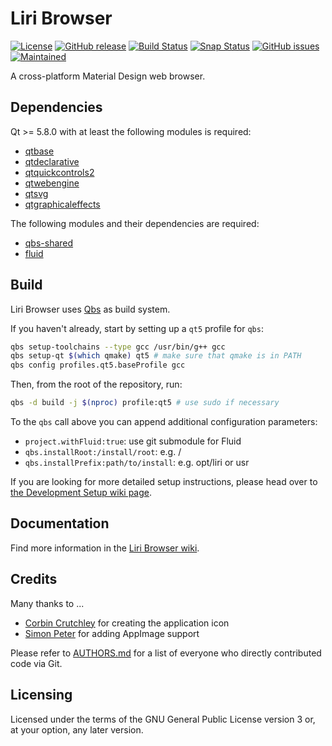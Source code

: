 Liri Browser
============

[![License](https://img.shields.io/badge/license-GPLv3.0-blue.svg)](https://www.gnu.org/licenses/gpl-3.0.html)
[![GitHub release](https://img.shields.io/github/release/lirios/browser.svg)](https://github.com/lirios/browser)
[![Build Status](https://travis-ci.org/lirios/browser.svg?branch=develop)](https://travis-ci.org/lirios/browser)
[![Snap Status](https://build.snapcraft.io/badge/lirios/browser.svg)](https://build.snapcraft.io/user/lirios/browser)
[![GitHub issues](https://img.shields.io/github/issues/lirios/browser.svg)](https://github.com/lirios/browser/issues)
[![Maintained](https://img.shields.io/maintenance/yes/2018.svg)](https://github.com/lirios/browser/commits/develop)

A cross-platform Material Design web browser.

## Dependencies

Qt >= 5.8.0 with at least the following modules is required:

 * [qtbase](http://code.qt.io/cgit/qt/qtbase.git)
 * [qtdeclarative](http://code.qt.io/cgit/qt/qtdeclarative.git)
 * [qtquickcontrols2](http://code.qt.io/cgit/qt/qtquickcontrols2.git)
 * [qtwebengine](http://code.qt.io/cgit/qt/qtwebengine.git/)
 * [qtsvg](http://code.qt.io/cgit/qt/qtsvg.git/)
 * [qtgraphicaleffects](http://code.qt.io/cgit/qt/qtgraphicaleffects.git/)

The following modules and their dependencies are required:

 * [qbs-shared](https://github.com/lirios/qbs-shared.git)
 * [fluid](https://github.com/lirios/fluid.git)

## Build

Liri Browser uses [Qbs](http://doc.qt.io/qbs/) as build system.

If you haven't already, start by setting up a `qt5` profile for `qbs`:

```sh
qbs setup-toolchains --type gcc /usr/bin/g++ gcc
qbs setup-qt $(which qmake) qt5 # make sure that qmake is in PATH
qbs config profiles.qt5.baseProfile gcc
```

Then, from the root of the repository, run:

```sh
qbs -d build -j $(nproc) profile:qt5 # use sudo if necessary
```

To the `qbs` call above you can append additional configuration parameters:

 * `project.withFluid:true`: use git submodule for Fluid
 * `qbs.installRoot:/install/root`: e.g. /
 * `qbs.installPrefix:path/to/install`: e.g. opt/liri or usr

If you are looking for more detailed setup instructions, please head over to 
[the Development Setup wiki page](https://github.com/lirios/browser/wiki/Development-Setup).

## Documentation

Find more information in the [Liri Browser wiki](https://github.com/lirios/browser/wiki).

## Credits

Many thanks to ...

* [Corbin Crutchley](https://github.com/crutchcorn) for creating the application icon
* [Simon Peter](https://github.com/probonopd) for adding AppImage support

Please refer to [AUTHORS.md](AUTHORS.md) for a list of everyone who directly contributed code via Git.

## Licensing

Licensed under the terms of the GNU General Public License version 3 or, at your option, any later version.
